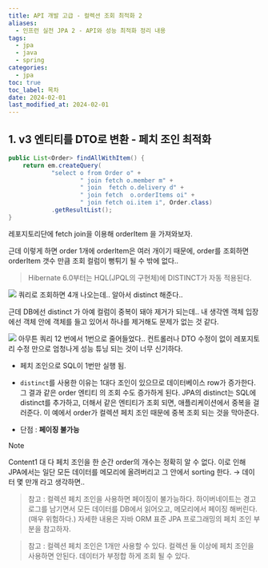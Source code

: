 ```yaml
---
title: API 개발 고급 - 컬렉션 조회 최적화 2
aliases:
  - 인프런 실전 JPA 2 - API와 성능 최적화 정리 내용
tags:
  - jpa
  - java
  - spring
categories:
  - jpa
toc: true
toc_label: 목차
date: 2024-02-01
last_modified_at: 2024-02-01
---
```

## 1. v3 엔티티를 DTO로 변환 - 페치 조인 최적화



```java
public List<Order> findAllWithItem() {  
    return em.createQuery(  
            "select o from Order o" +  
                    " join fetch o.member m" +  
                    " join  fetch o.delivery d" +  
                    " join fetch  o.orderItems oi" +  
                    " join fetch oi.item i", Order.class)  
            .getResultList();  
}
```
레포지토리단에 fetch join을 이용해 orderItem 을 가져와보자.

근데 이렇게 하면 order 1개에 orderItem은 여러 개이기 때문에, order를 조회하면 orderItem 갯수 만큼 조회 컬럼이 뻥튀기 될 수 밖에 없다..

> Hibernate 6.0부터는 HQL(JPQL의 구현체)에 DISTINCT가 자동 적용된다.

![](https://i.imgur.com/HeAeMW4.png)
쿼리로 조회하면 4개 나오는데.. 알아서 distinct 해준다..

근데 DB에선 distinct 가 아예 컬럼이 중복이 돼야 제거가 되는데.. 내 생각엔 객체 입장에선 객체 안에 객체를 들고 있어서 하나를 제거해도 문제가 없는 것 같다.


![](https://i.imgur.com/IRn4goc.png)
아무튼 쿼리  12 번에서 1번으로 줄어들었다.. 
컨트롤러나 DTO 수정이 없이 레포지토리 수정 만으로 엄청나게 성능 튜닝 되는 것이 너무 신기하다.

- 페치 조인으로 SQL이 1번만 실행 됨.
- `distinct`를 사용한 이유는 1대다 조인이 있으므로 데이터베이스 row가 증가한다. 그 결과 같은 order 엔티티 의 조회 수도 증가하게 된다. JPA의 distinct는 SQL에 distinct를 추가하고, 더해서 같은 엔티티가 조회 되면, 애플리케이션에서 중복을 걸러준다. 이 예에서 order가 컬렉션 페치 조인 때문에 중복 조회 되는 것을 막아준다.

- 단점 : **페이징 불가능**
> [!NOTE]
> Content1 대 다 페치 조인을 한 순간 order의 개수는 정확히 알 수 없다. 이로 인해 JPA에서는 일단 모든 데이터를 메모리에 올려버리고 그 안에서 sorting 한다. → 데이터 몇 만개 라고 생각하면..

> 참고 : 컬렉션 페치 조인을 사용하면 페이징이 불가능하다. 하이버네이트는 경고 로그를 남기면서 모든 데이터를 DB에서 읽어오고, 메모리에서 페이징 해버린다. (매우 위험하다.) 자세한 내용은 자바 ORM 표준 JPA 프로그래밍의 페치 조인 부분을 참고하자.

> 참고 : 컬렉션 페치 조인은 1개만 사용할 수 있다. 컬렉션 둘 이상에 페치 조인을 사용하면 안된다. 데이터가 부정합 하게 조회 될 수 있다.


